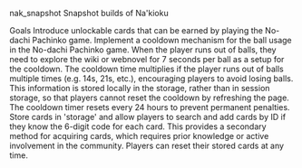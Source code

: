 nak_snapshot
Snapshot builds of Na'kioku

Goals
Introduce unlockable cards that can be earned by playing the No-dachi Pachinko game.
Implement a cooldown mechanism for the ball usage in the No-dachi Pachinko game. When the player runs out of balls, they need to explore the wiki or webnovel for 7 seconds per ball as a setup for the cooldown. The cooldown time multiplies if the player runs out of balls multiple times (e.g. 14s, 21s, etc.), encouraging players to avoid losing balls. This information is stored locally in the storage, rather than in session storage, so that players cannot reset the cooldown by refreshing the page. The cooldown timer resets every 24 hours to prevent permanent penalties.
Store cards in 'storage' and allow players to search and add cards by ID if they know the 6-digit code for each card. This provides a secondary method for acquiring cards, which requires prior knowledge or active involvement in the community. Players can reset their stored cards at any time.